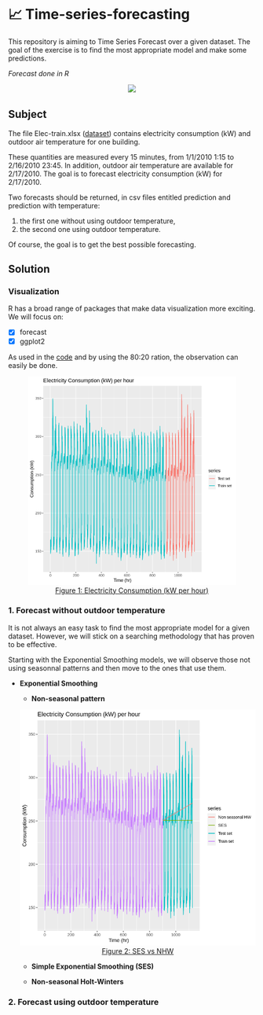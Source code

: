 # :chart_with_upwards_trend: Time-series-forecasting

 This repository is aiming to Time Series Forecast over a given dataset. The goal of the exercise is to find the most appropriate model and make some predictions.

*Forecast done in R*

<p align="center">
  <img src="https://www.analyticsindiamag.com/wp-content/uploads/2018/12/timser.gif"/>
</p>



## Subject

The file Elec-train.xlsx ([dataset](https://github.com/IsmaelMekene/Time-series-forecasting/blob/main/dataset/Elec-train.xlsx)) contains electricity consumption (kW) and outdoor air temperature for one building.

These quantities are measured every 15 minutes, from 1/1/2010 1:15 to 2/16/2010 23:45. In addition, outdoor
air temperature are available for 2/17/2010. The goal is to forecast electricity consumption (kW) for
2/17/2010.

Two forecasts should be returned, in csv files entitled prediction and prediction with temperature:

1. the first one without using outdoor temperature,
2. the second one using outdoor temperature.

Of course, the goal is to get the best possible forecasting. 




## Solution


### Visualization

R has a broad range of packages that make data visualization more exciting. We will focus on:
- [x] forecast
- [x] ggplot2

As used in the [code](https://github.com/IsmaelMekene/Time-series-forecasting/blob/main/model/TimesSeries.ipynb) and by using the 80:20 ration, the observation can easily be done.

<figure align="center">
<img src="https://github.com/IsmaelMekene/Metaheuristics--Stochastic-Optimization/blob/main/images/visuatraintest.png"/>
<u>Figure 1: Electricity Consumption (kW per hour)</u>
</figure>


### 1. Forecast without outdoor temperature
 
It is not always an easy task to find the most appropriate model for a given dataset. However, we will stick on a searching methodology that has proven to be effective.

Starting with the Exponential Smoothing models, we will observe those not using seasonnal patterns and then move to the ones that use them.

- **Exponential Smoothing**
  
  - **Non-seasonal pattern**
  
   <p align="center">
   <img src="https://github.com/IsmaelMekene/Metaheuristics--Stochastic-Optimization/blob/main/images/nonseasonal.png"/>
   <u> Figure 2: SES vs NHW </u>
   </p>
  
    - **Simple Exponential Smoothing (SES)**
   
    - **Non-seasonal Holt-Winters**
    
    
     

 
 
### 2. Forecast using outdoor temperature

